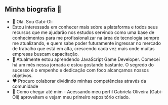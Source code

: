 ## Minha biografia :woman:

- :wave: Olá. Sou Gabi-Oli
- Estou interessada em conhecer mais sobre a plataforma e todos seus recursos que me ajudarão nos estudos servindo como uma base de conhecimentos para me profissionalizar na área de tecnologia sempre me atualizando, e quem sabe poder futuramente ingressar no mercado de trabalho que está em alta, crescendo cada vez mais onde muitas empresas buscam capacitação.
- :eyes: Atualmente estou aprendendo JavaScript Game Developer. Comecei há um mês nessa jornada e estou gostando bastante. O segredo do sucesso é o empenho e dedicação com foco alcançamos nossos objetivos.
- :heart: Procuro colaborar dividindo minhas competências através da comunidade
- :girl: Como chegar até mim - Acessando meu perfil Gabriela Oliveira (Gabi-Oli) aproveitem e vejam meu primeiro repositório criado.